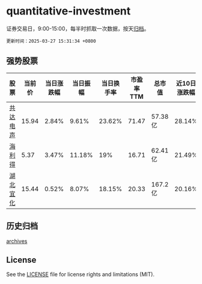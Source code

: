 # quantitative-investment

证券交易日，9:00-15:00，每半时抓取一次数据，按天[归档](archives)。

`更新时间：2025-03-27 15:31:34 +0800`

## 强势股票

|股票|当前价|当日涨跌幅|当日振幅|当日换手率|市盈率TTM|总市值|近10日涨跌幅|
|----|----|----|----|----|----|----|----|
|[共达电声](https://xueqiu.com/S/SZ002655)|15.94|2.84%|9.61%|23.62%|71.47|57.38亿|28.14%|
|[海利得](https://xueqiu.com/S/SZ002206)|5.37|3.47%|11.18%|19%|16.71|62.41亿|21.49%|
|[湖北宜化](https://xueqiu.com/S/SZ000422)|15.44|0.52%|8.07%|18.15%|20.33|167.2亿|20.16%|

## 历史归档

[archives](archives)

## License

See the [LICENSE](LICENSE) file for license rights and limitations (MIT).